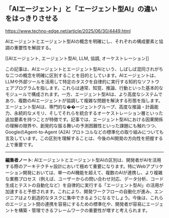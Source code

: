 ## 「AIエージェント」と「エージェント型AI」の違いをはっきりさせる

https://www.techno-edge.net/article/2025/06/30/4449.html

AIエージェントとエージェント型AIの概念を明確にし、それぞれの構成要素と協調の重要性を解説する。

[[AIエージェント, エージェント型AI, LLM, 協調, オーケストレーション]]

この記事は、AIエージェントとエージェント型AIという、しばしば混同されがちな二つの概念を明確に区別することを目的としています。AIエージェントは、LLMや外部ツールを活用して特定のタスクを自律的に実行する知的なソフトウェアプログラムを指します。これらは通常、知覚、推論、行動といった基本的なモジュールで構成されます。一方、エージェント型AIは、より高度なシステムであり、複数のAIエージェントが協調して複雑な問題を解決する形態を指します。エージェント型AIは、専門的な��ージェントグループ、高度な推論・計画能力、永続的なメモリ、そしてそれらを統合するオーケストレーション層といった追加要素を持つことが特徴です。記事では、エージェント型AIにおける因果関係の理解の限界や、創発的な振る舞いの予測困難性といった課題にも触れつつ、GoogleのAgent-to-Agent (A2A) プロトコルなどの標準化の取り組みについても言及しています。この区別を理解することは、今後のAI開発の方向性を把握する上で重要です。

---

**編集者ノート**: AIエージェントとエージェント型AIの区別は、開発者がAIを活用する際のアーキテクチャ設計において極めて重要になります。特にWebアプリケーション開発においては、単一のAI機能を超えて、複数のAIが連携し、より複雑な業務プロセス（例えば、ユーザーからの問い合わせ対応、データ分析、コード生成とテストの自動化など）を自律的に実行する「エージェント型AI」の活用が加速すると予想されます。これにより、開発ワークフローの自動化が進み、エンジニアはより創造的なタスクに集中できるようになるでしょう。今後は、これらのエージェント間の連携を容易にするための標準化や、開発者が容易にエージェントを構築・管理できるフレームワークの重要性が増すと考えられます。
